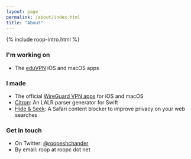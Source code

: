 ```yaml
---
layout: page
permalink: /about/index.html
title: "About"
---
```


<section markdown="1">

<aside class="roop-intro">
<p>{% include roop-intro.html %}</p>
</aside>

### I'm working on

  * The [eduVPN] iOS and macOS apps

[eduVPN]: /work/eduvpn/

### I made

  * The official [WireGuard VPN apps](/work/wireguard/) for iOS and macOS
  * [Citron][]: An LALR parser generator for Swift
  * [Hide & Seek][]: A Safari content blocker to improve privacy on your web searches

[Citron]: http://roopc.net/citron/ "Citron: A parser generator for Swift"
[Hide & Seek]: /hideandseek/ "Hide & Seek"

### Get in touch

  * On Twitter: [@roopeshchander](http://twitter.com/roopeshchander)
  * By email: roop at roopc dot net

</section>
